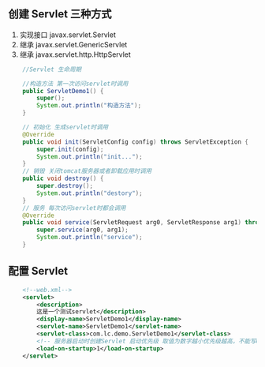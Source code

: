 
## 创建 Servlet 三种方式
1. 实现接口 javax.servlet.Servlet
2. 继承 javax.servlet.GenericServlet
3. 继承 javax.servlet.http.HttpServlet



``` java
    //Servlet 生命周期

    //构造方法 第一次访问servlet时调用
    public ServletDemo1() {
        super();
        System.out.println("构造方法");
    }

	// 初始化 生成servlet时调用
	@Override
	public void init(ServletConfig config) throws ServletException {
		super.init(config);
		System.out.println("init...");
	}   
    // 销毁 关闭tomcat服务器或者卸载应用时调用
	public void destroy() {
		super.destroy();
		System.out.println("destory");
	}
    // 服务 每次访问servlet时都会调用
    @Override
	public void service(ServletRequest arg0, ServletResponse arg1) throws ServletException, IOException {
		super.service(arg0, arg1);
		System.out.println("service");
	}

```

## 配置 Servlet 
``` xml
    <!--web.xml-->
	<servlet>
		<description>
		这是一个测试servlet</description>
		<display-name>ServletDemo1</display-name>
		<servlet-name>ServletDemo1</servlet-name>
		<servlet-class>com.lc.demo.ServletDemo1</servlet-class>
        <!-- 服务器启动时创建Servlet 启动优先级 取值为数字越小优先级越高，不能写0 -->
		<load-on-startup>1</load-on-startup>
	</servlet>
```


